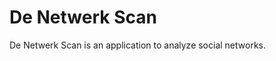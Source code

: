 De Netwerk Scan
====================

De Netwerk Scan is an application to analyze social networks.
